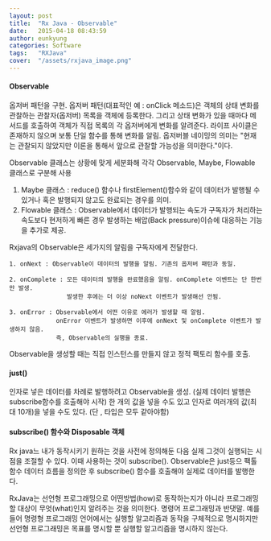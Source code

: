 ```yaml
---
layout: post
title:  "Rx Java - Observable"
date:   2015-04-18 08:43:59
author: eunkyung
categories: Software
tags:	"RXJava"
cover:  "/assets/rxjava_image.png"
---
```



#### Observable
옵저버 패턴을 구현. 옵저버 패턴(대표적인 예 : onClick 메소드)은 객체의 상태 변화를 관찰하는 관찰자(옵저버) 목록을 객체에 등록한다. 그리고 상태 변화가 있을 때마다 메서드를 호출하여 객체가 직접 목록의 각 옵저버에게 변화를 알려준다. 라이프 사이클은 존재하지 않으며 보통 단일 함수를 통해 변화를 알림. 옵저버블 네이밍의 의미는 "현재는 관찰되지 않았지만 이론을 통해서 앞으로 관찰할 가능성을 의미한다."이다.

Observable 클래스는 상황에 맞게 세분화해 각각 Observable, Maybe, Flowable 클래스로 구분해 사용

1. Maybe 클래스 : reduce() 함수나 firstElement()함수와 같이 데이터가 발행될 수 있거나 혹은 발행되지 않고도 완료되는 경우를 의미.
2. Flowable 클래스 : Observable에서 데이터가 발행되는 속도가 구독자가 처리하는 속도보다 현저하게 빠른 경우 발생하는 배압(Back pressure)이슈에 대응하는 기능을 추가로 제공.

Rxjava의 Observable은 세가지의 알림을 구독자에게 전달한다.
```
1. onNext : Observable이 데이터의 발행을 알림. 기존의 옵저버 패턴과 동일.

2. onComplete : 모든 데이터의 발행을 완료했음을 알림. onComplete 이벤트는 단 한번만 발생. 
                발생한 후에는 더 이상 noNext 이벤트가 발생해선 안됨. 

3. onError : Observable에서 어떤 이유로 에러가 발생할 때 알림. 
             onError 이벤트가 발생하면 이후에 onNext 및 onComplete 이벤트가 발생하지 않음. 
             즉, Observable의 실행을 종료.
```
Observable을 생성할 때는 직접 인스턴스를 만들지 않고 정적 팩토리 함수를 호출.

#### just()
인자로 넣은 데이터를 차례로 발행하려고 Observable을 생성. (실제 데이터 발행은 subscribe함수를 호출해야 시작)
한 개의 값을 넣을 수도 있고 인자로 여러개의 값(최대 10개)을 넣을 수도 있다. (단 , 타입은 모두 같아야함)

#### subscribe() 함수와 Disposable 객체
Rx java느 내가 동작시키기 원하는 것을 사전에 정의해둔 다음 실제 그것이 실행되는 시점을 조절할 수 있다.
이때 사용하는 것이 subscribe(). Observable은 just등으 팩톨 함수 데이터 흐름을 정의한 후 subscribe() 함수를 호출해야 실제로 데이터를 발행한다.

RxJava는 선언형 프로그래밍으로 어떤방법(how)로 동작하는지가 아니라 프로그래밍할 대상이 무엇(what)인지 알려주는 것을 의미한다. 명령어 프로그래밍과 반댓말. 예를들어 명령형 프로그래밍 언어에서는 실행할 알고리즘과 동작을 구체적으로 명시하지만 선언형 프로그래밍은 목표를 명시할 뿐 실행할 알고리즘을 명시하지 않는다.

